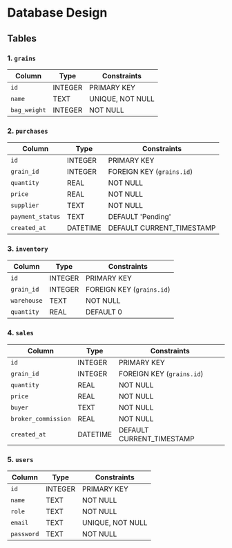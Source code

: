 
# Database Design

## Tables

### 1. `grains`
| Column         | Type     | Constraints         |
|----------------|----------|---------------------|
| `id`           | INTEGER  | PRIMARY KEY         |
| `name`         | TEXT     | UNIQUE, NOT NULL    |
| `bag_weight`   | INTEGER  | NOT NULL            |

### 2. `purchases`
| Column         | Type     | Constraints         |
|----------------|----------|---------------------|
| `id`           | INTEGER  | PRIMARY KEY         |
| `grain_id`     | INTEGER  | FOREIGN KEY (`grains.id`) |
| `quantity`     | REAL     | NOT NULL            |
| `price`        | REAL     | NOT NULL            |
| `supplier`     | TEXT     | NOT NULL            |
| `payment_status` | TEXT   | DEFAULT 'Pending'   |
| `created_at`   | DATETIME | DEFAULT CURRENT_TIMESTAMP |

### 3. `inventory`
| Column         | Type     | Constraints         |
|----------------|----------|---------------------|
| `id`           | INTEGER  | PRIMARY KEY         |
| `grain_id`     | INTEGER  | FOREIGN KEY (`grains.id`) |
| `warehouse`    | TEXT     | NOT NULL            |
| `quantity`     | REAL     | DEFAULT 0           |

### 4. `sales`
| Column         | Type     | Constraints         |
|----------------|----------|---------------------|
| `id`           | INTEGER  | PRIMARY KEY         |
| `grain_id`     | INTEGER  | FOREIGN KEY (`grains.id`) |
| `quantity`     | REAL     | NOT NULL            |
| `price`        | REAL     | NOT NULL            |
| `buyer`        | TEXT     | NOT NULL            |
| `broker_commission` | REAL | NOT NULL           |
| `created_at`   | DATETIME | DEFAULT CURRENT_TIMESTAMP |

### 5. `users`
| Column         | Type     | Constraints         |
|----------------|----------|---------------------|
| `id`           | INTEGER  | PRIMARY KEY         |
| `name`         | TEXT     | NOT NULL            |
| `role`         | TEXT     | NOT NULL            |
| `email`        | TEXT     | UNIQUE, NOT NULL    |
| `password`     | TEXT     | NOT NULL            |

